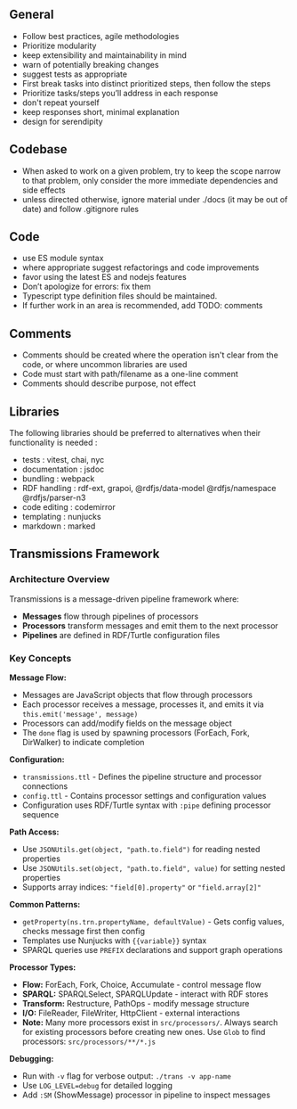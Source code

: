 ## General

- Follow best practices, agile methodologies
- Prioritize modularity
- keep extensibility and maintainability in mind
- warn of potentially breaking changes
- suggest tests as appropriate
- First break tasks into distinct prioritized steps, then follow the steps
- Prioritize tasks/steps you’ll address in each response
- don't repeat yourself
- keep responses short, minimal explanation
- design for serendipity

## Codebase

- When asked to work on a given problem, try to keep the scope narrow to that problem, only consider the more immediate dependencies and side effects
- unless directed otherwise, ignore material under ./docs (it may be out of date) and follow .gitignore rules

## Code

- use ES module syntax
- where appropriate suggest refactorings and code improvements
- favor using the latest ES and nodejs features
- Don’t apologize for errors: fix them
- Typescript type definition files should be maintained.
- If further work in an area is recommended, add TODO: comments

## Comments

- Comments should be created where the operation isn't clear from the code, or where uncommon libraries are used
- Code must start with path/filename as a one-line comment
- Comments should describe purpose, not effect

## Libraries

The following libraries should be preferred to alternatives when their functionality is needed :

- tests : vitest, chai, nyc
- documentation : jsdoc
- bundling : webpack
- RDF handling : rdf-ext, grapoi, @rdfjs/data-model @rdfjs/namespace @rdfjs/parser-n3
- code editing : codemirror
- templating : nunjucks
- markdown : marked

## Transmissions Framework

### Architecture Overview

Transmissions is a message-driven pipeline framework where:
- **Messages** flow through pipelines of processors
- **Processors** transform messages and emit them to the next processor
- **Pipelines** are defined in RDF/Turtle configuration files

### Key Concepts

**Message Flow:**
- Messages are JavaScript objects that flow through processors
- Each processor receives a message, processes it, and emits it via `this.emit('message', message)`
- Processors can add/modify fields on the message object
- The `done` flag is used by spawning processors (ForEach, Fork, DirWalker) to indicate completion

**Configuration:**
- `transmissions.ttl` - Defines the pipeline structure and processor connections
- `config.ttl` - Contains processor settings and configuration values
- Configuration uses RDF/Turtle syntax with `:pipe` defining processor sequence

**Path Access:**
- Use `JSONUtils.get(object, "path.to.field")` for reading nested properties
- Use `JSONUtils.set(object, "path.to.field", value)` for setting nested properties
- Supports array indices: `"field[0].property"` or `"field.array[2]"`

**Common Patterns:**
- `getProperty(ns.trn.propertyName, defaultValue)` - Gets config values, checks message first then config
- Templates use Nunjucks with `{{variable}}` syntax
- SPARQL queries use `PREFIX` declarations and support graph operations

**Processor Types:**
- **Flow:** ForEach, Fork, Choice, Accumulate - control message flow
- **SPARQL:** SPARQLSelect, SPARQLUpdate - interact with RDF stores
- **Transform:** Restructure, PathOps - modify message structure
- **I/O:** FileReader, FileWriter, HttpClient - external interactions
- **Note:** Many more processors exist in `src/processors/`. Always search for existing processors before creating new ones. Use `Glob` to find processors: `src/processors/**/*.js`

**Debugging:**
- Run with `-v` flag for verbose output: `./trans -v app-name`
- Use `LOG_LEVEL=debug` for detailed logging
- Add `:SM` (ShowMessage) processor in pipeline to inspect messages
